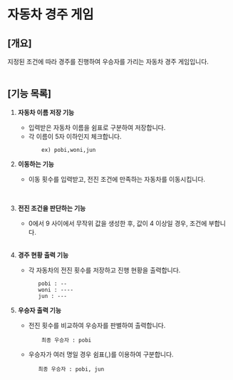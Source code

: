 # 자동차 경주 게임

## [개요]
지정된 조건에 따라 경주를 진행하여 우승자를 가리는 자동차 경주 게임입니다.
<br/>
<br/>
## [기능 목록]
1. **자동차 이름 저장 기능**
    - 입력받은 자동차 이름을 쉼표로 구분하여 저장합니다.
    - 각 이름이 5자 이하인지 체크합니다.
      ```
          ex) pobi,woni,jun
      ```

2. **이동하는 기능**
    - 이동 횟수를 입력받고, 전진 조건에 만족하는 자동차를 이동시킵니다.
  <br/>
    
3. **전진 조건을 판단하는 기능**
    - 0에서 9 사이에서 무작위 값을 생성한 후, 값이 4 이상일 경우, 조건에 부합니다.
   <br/>


    
4. **경주 현황 출력 기능**
    - 각 자동차의 전진 횟수를 저장하고 진행 현황을 출력합니다.
       ```
          pobi : --
          woni : ----
          jun : ---
       ```

5. **우승자 출력 기능**
    - 전진 횟수를 비교하여 우승자를 판별하여 출력합니다.
      ```
          최종 우승자 : pobi
       ```
    - 우승자가 여러 명일 경우 쉼표(,)를 이용하여 구분합니다.
       
       ```
          최종 우승자 : pobi, jun
       ```


